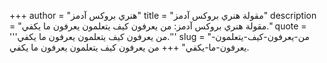 +++
author = "هنري بروكس آدمز"
title = "مقولة هنري بروكس آدمز"
description = "مقولة هنري بروكس آدمز: من يعرفون كيف يتعلمون يعرفون ما يكفي."
quote = '''من يعرفون كيف يتعلمون يعرفون ما يكفي.''' 
slug = "من-يعرفون-كيف-يتعلمون-يعرفون-ما-يكفي"
+++
من يعرفون كيف يتعلمون يعرفون ما يكفي.
